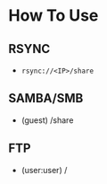 # How To Use

## RSYNC
- `rsync://<IP>/share`

## SAMBA/SMB
- (guest) /share

## FTP
- (user:user) /
